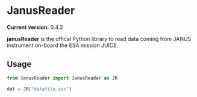 # JanusReader

**Current version:** 0.4.2 

**janusReader** is the offical Python library to read data coming from JANUS instrument on-board the ESA mission JUICE.

## Usage

```python
from JanusReader import JanusReader as JR

dat = JR("datafile.vic")

```
